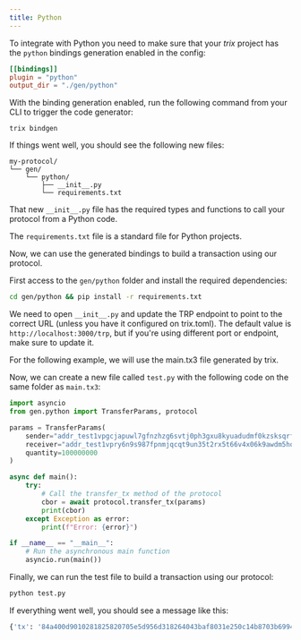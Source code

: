 ```yaml
---
title: Python
---
```


To integrate with Python you need to make sure that your _trix_ project has the `python` bindings generation enabled in the config:

```toml
[[bindings]]
plugin = "python"
output_dir = "./gen/python"
```

With the binding generation enabled, run the following command from your CLI to trigger the code generator:

```
trix bindgen
```

If things went well, you should see the following new files:

```
my-protocol/
└── gen/
    └── python/
        ├── __init__.py
        └── requirements.txt
```

That new `__init__.py` file has the required types and functions to call your protocol from a Python code.

The `requirements.txt` file is a standard file for Python projects.

Now, we can use the generated bindings to build a transaction using our protocol.

First access to the `gen/python` folder and install the required dependencies:
```bash
cd gen/python && pip install -r requirements.txt 
```

We need to open `__init__.py` and update the TRP endpoint to point to the correct URL (unless you have it configured on trix.toml). The default value is `http://localhost:3000/trp`, but if you're using different port or endpoint, make sure to update it.

For the following example, we will use the main.tx3 file generated by trix.

Now, we can create a new file called `test.py` with the following code on the same folder as `main.tx3`:

```python
import asyncio
from gen.python import TransferParams, protocol

params = TransferParams(
    sender="addr_test1vpgcjapuwl7gfnzhzg6svtj0ph3gxu8kyuadudmf0kzsksqrfugfc",
    receiver="addr_test1vpry6n9s987fpnmjqcqt9un35t2rx5t66v4x06k9awdm5hqpma4pp",
    quantity=100000000
)

async def main():
    try:
        # Call the transfer_tx method of the protocol
        cbor = await protocol.transfer_tx(params)
        print(cbor)
    except Exception as error:
        print(f"Error: {error}")

if __name__ == "__main__":
    # Run the asynchronous main function
    asyncio.run(main())
```

Finally, we can run the test file to build a transaction using our protocol:
```bash
python test.py
```

If everything went well, you should see a message like this:

```bash
{'tx': '84a400d9010281825820705e5d956d318264043baf8031e250c14b8703b69947ab2d3212d67210c4b240010182a200581d60464d4cb029fc90cf720600b2f271a2d433517ad32a67eac5eb9bba5c011a05f5e100a200581d605189743c77fc84cc571235062e4f0de28370f6273ade37697d850b40011b0000000248151b86021a0005833d0f00a0f5f6'}
```